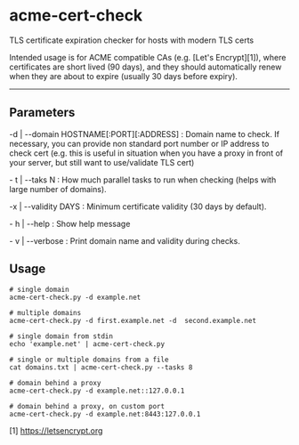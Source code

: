 # acme-cert-check
TLS certificate expiration checker for hosts with modern TLS certs

Intended usage is for ACME compatible CAs (e.g. [Let's Encrypt][1]), where
certificates are short lived (90 days), and they should automatically renew
when they are about to expire (usually 30 days before expiry).

----------

## Parameters
\-d | --domain HOSTNAME\[:PORT]\[:ADDRESS]
: Domain name to check. If necessary, you can provide non standard port number
  or IP address to check cert (e.g. this is useful in situation when you have a proxy in front of your server, but still want to use/validate TLS cert)

\- t | --taks N
: How much parallel tasks to run when checking (helps with large number of
  domains).

\-x | --validity DAYS
: Minimum certificate validity  (30 days by default).

\- h | --help
: Show help message

\- v | --verbose
: Print domain name and validity during checks.

## Usage

```
# single domain
acme-cert-check.py -d example.net

# multiple domains
acme-cert-check.py -d first.example.net -d  second.example.net

# single domain from stdin
echo 'example.net' | acme-cert-check.py

# single or multiple domains from a file
cat domains.txt | acme-cert-check.py --tasks 8

# domain behind a proxy
acme-cert-check.py -d example.net::127.0.0.1

# domain behind a proxy, on custom port
acme-cert-check.py -d example.net:8443:127.0.0.1
```

[1] https://letsencrypt.org
